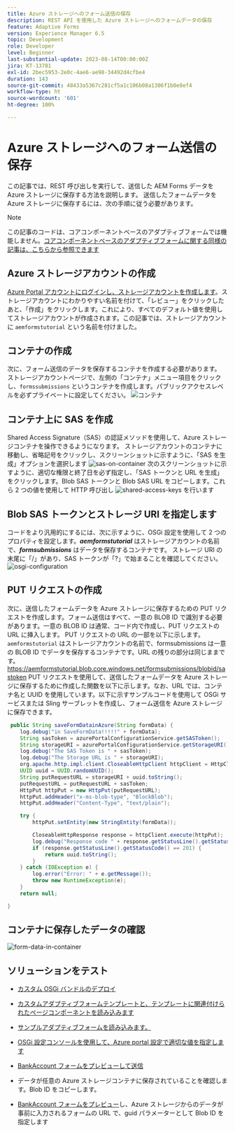```yaml
---
title: Azure ストレージへのフォーム送信の保存
description: REST API を使用した Azure ストレージへのフォームデータの保存
feature: Adaptive Forms
version: Experience Manager 6.5
topic: Development
role: Developer
level: Beginner
last-substantial-update: 2023-08-14T00:00:00Z
jira: KT-13781
exl-id: 2bec5953-2e0c-4ae6-ae98-34492d4cfbe4
duration: 143
source-git-commit: 48433a5367c281cf5a1c106b08a1306f1b0e8ef4
workflow-type: ht
source-wordcount: '601'
ht-degree: 100%

---
```


# Azure ストレージへのフォーム送信の保存

この記事では、REST 呼び出しを実行して、送信した AEM Forms データを Azure ストレージに保存する方法を説明します。
送信したフォームデータを Azure ストレージに保存するには、次の手順に従う必要があります。

>[!NOTE]
>この記事のコードは、コアコンポーネントベースのアダプティブフォームでは機能しません。[コアコンポーネントベースのアダプティブフォームに関する同様の記事は、こちらから参照できます](https://experienceleague.adobe.com/docs/experience-manager-learn/forms/prefill-form-with-data-attachments/introduction.html?lang=ja)


## Azure ストレージアカウントの作成

[Azure Portal アカウントにログインし、ストレージアカウントを作成します](https://learn.microsoft.com//ja-jp/azure/storage/common/storage-account-create?tabs=azure-portal#create-a-storage-account-1)。ストレージアカウントにわかりやすい名前を付けて、「レビュー」をクリックしたあと、「作成」をクリックします。これにより、すべてのデフォルト値を使用してストレージアカウントが作成されます。この記事では、ストレージアカウントに `aemformstutorial` という名前を付けました。


## コンテナの作成

次に、フォーム送信のデータを保存するコンテナを作成する必要があります。
ストレージアカウントページで、左側の「コンテナ」メニュー項目をクリックし、`formssubmissions` というコンテナを作成します。パブリックアクセスレベルを必ずプライベートに設定してください。
![コンテナ](./assets/new-container.png)

## コンテナ上に SAS を作成

Shared Access Signature（SAS）の認証メソッドを使用して、Azure ストレージコンテナを操作できるようになります。
ストレージアカウントのコンテナに移動し、省略記号をクリックし、スクリーンショットに示すように、「SAS を生成」オプションを選択します
![sas-on-container](./assets/sas-on-container.png)
次のスクリーンショットに示すように、適切な権限と終了日を必ず指定し、「SAS トークンと URL を生成」をクリックします。Blob SAS トークンと Blob SAS URL をコピーします。これら 2 つの値を使用して HTTP 呼び出し
![shared-access-keys](./assets/shared-access-signature.png) を行います


## Blob SAS トークンとストレージ URI を指定します

コードをより汎用的にするには、次に示すように、OSGi 設定を使用して 2 つのプロパティを設定します。_**aemformstutorial**_ はストレージアカウントの名前で、_**formsubmissions**_ はデータを保存するコンテナです。
ストレージ URI の末尾に「/」があり、SAS トークンが「?」で始まることを確認してください。
![osgi-configuration](./assets/azure-portal-osgi-configuration.png)


## PUT リクエストの作成

次に、送信したフォームデータを Azure ストレージに保存するための PUT リクエストを作成します。フォーム送信はすべて、一意の BLOB ID で識別する必要があります。一意の BLOB ID は通常、コード内で作成し、PUT リクエストの URL に挿入します。
PUT リクエストの URL の一部を以下に示します。`aemformstutorial` はストレージアカウントの名前で、formsubmissions は一意の BLOB ID でデータを保存するコンテナです。URL の残りの部分は同じままです。
https://aemformstutorial.blob.core.windows.net/formsubmissions/blobid/sastoken
PUT リクエストを使用して、送信したフォームデータを Azure ストレージに保存するために作成した関数を以下に示します。なお、URL では、コンテナ名と UUID を使用しています。以下に示すサンプルコードを使用して OSGi サービスまたは Sling サーブレットを作成し、フォーム送信を Azure ストレージに保存できます。

```java
 public String saveFormDatainAzure(String formData) {
    log.debug("in SaveFormData!!!!!" + formData);
    String sasToken = azurePortalConfigurationService.getSASToken();
    String storageURI = azurePortalConfigurationService.getStorageURI();
    log.debug("The SAS Token is " + sasToken);
    log.debug("The Storage URL is " + storageURI);
    org.apache.http.impl.client.CloseableHttpClient httpClient = HttpClientBuilder.create().build();
    UUID uuid = UUID.randomUUID();
    String putRequestURL = storageURI + uuid.toString();
    putRequestURL = putRequestURL + sasToken;
    HttpPut httpPut = new HttpPut(putRequestURL);
    httpPut.addHeader("x-ms-blob-type", "BlockBlob");
    httpPut.addHeader("Content-Type", "text/plain");

    try {
        httpPut.setEntity(new StringEntity(formData));

        CloseableHttpResponse response = httpClient.execute(httpPut);
        log.debug("Response code " + response.getStatusLine().getStatusCode());
        if (response.getStatusLine().getStatusCode() == 201) {
            return uuid.toString();
        }
    } catch (IOException e) {
        log.error("Error: " + e.getMessage());
        throw new RuntimeException(e);
    }
    return null;

}
```

## コンテナに保存したデータの確認

![form-data-in-container](./assets/form-data-in-container.png)

## ソリューションをテスト

* [カスタム OSGi バンドルのデプロイ](./assets/SaveAndFetchFromAzure.core-1.0.0-SNAPSHOT.jar)

* [カスタムアダプティブフォームテンプレートと、テンプレートに関連付けられたページコンポーネントを読み込みます](./assets/store-and-fetch-from-azure.zip)

* [サンプルアダプティブフォームを読み込みます。](./assets/bank-account-sample-form.zip)

* [OSGi 設定コンソールを使用して、Azure portal 設定で適切な値を指定します](https://experienceleague.adobe.com/docs/experience-manager-learn/forms/some-useful-integrations/store-form-data-in-azure-storage.html?lang=ja#provide-the-blob-sas-token-and-storage-uri)

* [BankAccount フォームをプレビューして送信](http://localhost:4502/content/dam/formsanddocuments/azureportalstorage/bankaccount/jcr:content?wcmmode=disabled)

* データが任意の Azure ストレージコンテナに保存されていることを確認します。Blob ID をコピーします。
* [BankAccount フォームをプレビュー](http://localhost:4502/content/dam/formsanddocuments/azureportalstorage/bankaccount/jcr:content?wcmmode=disabled&amp;guid=dba8ac0b-8be6-41f2-9929-54f627a649f6)し、Azure ストレージからのデータが事前に入力されるフォームの URL で、guid パラメーターとして Blob ID を指定します

